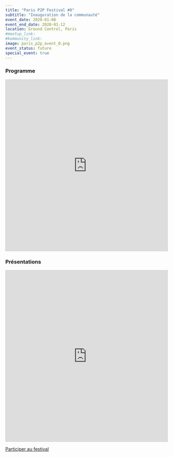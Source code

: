 ```yaml
---
title: "Paris P2P Festival #0"
subtitle: "Inauguration de la communauté"
event_date: 2020-01-08
event_end_date: 2020-01-12
location: Ground Control, Paris
#meetup_link:
#kommunity_link:
image: paris_p2p_event_0.png
event_status: future
special_event: true
---
```


### <i class="far fa-presentation"></i>Programme

<iframe src="https://calendar.google.com/calendar/embed?src=berty.tech_e5kpnvv1kip1ae69s5295dn5k8%40group.calendar.google.com&ctz=Europe%2FParis" frameborder="0" width="100%" height="533" style="background: transparent; border: 1px solid #ccc;"></iframe>

### <i class="far fa-presentation"></i>Présentations

<iframe class="airtable-embed" src="https://airtable.com/embed/shr3szZ0ouyvZcPw8?backgroundColor=purple" frameborder="0" onmousewheel="" width="100%" height="533" style="background: transparent; border: 1px solid #ccc;"></iframe>

[Participer au festival](https://crpt.fyi/join-paris-p2p-festival-form)
